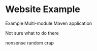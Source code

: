 # Website Example
Example Multi-module Maven application

Not sure what to do there

nonsense random crap
